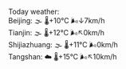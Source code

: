 Today weather:  
Beijing: 🌫  🌡️+10°C 🌬️↓7km/h  
Tianjin: 🌫  🌡️+12°C 🌬️↖0km/h  
Shijiazhuang: 🌫  🌡️+11°C 🌬️0km/h  
Tangshan: ☁️ 🌡️+15°C 🌬️↖10km/h  
